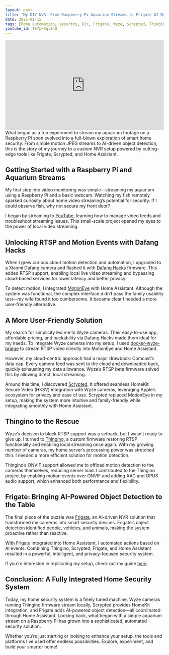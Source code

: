 ```yaml
---
layout: post
title: "My DIY NVR: From Raspberry Pi Aquarium Streams to Frigate AI Magic"
date: 2025-01-15
tags: [home automation, security, DIY, Frigate, Wyze, Scrypted, Thingino, Home Assistant]
youtube_id: TEYpFXql8hQ
---
```

<iframe style="height: auto; width: 100%; aspect-ratio: 16 / 9;" id="youtube_iframe" src="https://www.youtube.com/embed/{{ page.youtube_id }}?feature=oembed&amp;enablejsapi=1&amp;wmode=opaque" frameborder="0" allow="accelerometer; autoplay; encrypted-media; gyroscope; picture-in-picture" allowfullscreen></iframe><a href="https://www.youtube.com/watch?v={{ page.youtube_id }}&amp;vq=hd720"></a>
What began as a fun experiment to stream my aquarium footage on a Raspberry Pi soon evolved into a full-blown exploration of smart home security. From simple motion JPEG streams to AI-driven object detection, this is the story of my journey to a custom NVR setup powered by cutting-edge tools like Frigate, Scrypted, and Home Assistant.

## Getting Started with a Raspberry Pi and Aquarium Streams

My first step into video monitoring was simple—streaming my aquarium using a Raspberry Pi and a basic webcam. Watching my fish remotely sparked curiosity about home video streaming’s potential for security. If I could observe fish, why not secure my front door?

I began by streaming to [YouTube](https://www.youtube.com/@thatguppyaquarium1900), learning how to manage video feeds and troubleshoot streaming issues. This small-scale project opened my eyes to the power of local video streaming.

## Unlocking RTSP and Motion Events with Dafang Hacks

When I grew curious about motion detection and automation, I upgraded to a Xiaomi Dafang camera and flashed it with [Dafang Hacks](https://github.com/EliasKotlyar/Xiaomi-Dafang-Hacks) firmware. This added RTSP support, enabling local live video streaming and bypassing cloud-based services for lower latency and better privacy.

To detect motion, I integrated [MotionEye](https://github.com/motioneye-project/motioneye) with Home Assistant. Although the system was functional, the complex interface didn’t pass the family usability test—my wife found it too cumbersome. It became clear I needed a more user-friendly alternative.

## A More User-Friendly Solution

My search for simplicity led me to Wyze cameras. Their easy-to-use app, affordable pricing, and hackability via Dafang Hacks made them ideal for my needs. To integrate Wyze cameras into my setup, I used [docker-wyze-bridge](https://github.com/mrlt8/docker-wyze-bridge) to stream RTSP video directly into MotionEye and Home Assistant.

However, my cloud-centric approach had a major drawback: Comcast’s data cap. Every camera feed was sent to the cloud and downloaded back, quickly exhausting my data allowance. Wyze’s RTSP beta firmware solved this by allowing direct, local streaming.

Around this time, I discovered [Scrypted](https://www.scrypted.app). It offered seamless HomeKit Secure Video (HKSV) integration with Wyze cameras, leveraging Apple’s ecosystem for privacy and ease of use. Scrypted replaced MotionEye in my setup, making the system more intuitive and family-friendly while integrating smoothly with Home Assistant.

## Thingino to the Rescue

Wyze’s decision to block RTSP support was a setback, but I wasn’t ready to give up. I turned to [Thingino](https://www.thingino.com), a custom firmware restoring RTSP functionality and enabling local streaming once again. With my growing number of cameras, my home server’s processing power was stretched thin. I needed a more efficient solution for motion detection.

Thingino’s ONVIF support allowed me to offload motion detection to the cameras themselves, reducing server load. I contributed to the Thingino project by enabling motion events over ONVIF and adding AAC and OPUS audio support, which enhanced both performance and flexibility.

## Frigate: Bringing AI-Powered Object Detection to the Table

The final piece of the puzzle was [Frigate](https://frigate.video), an AI-driven NVR solution that transformed my cameras into smart security devices. Frigate’s object detection identified people, vehicles, and animals, making the system proactive rather than reactive.

With Frigate integrated into Home Assistant, I automated actions based on AI events. Combining Thingino, Scrypted, Frigate, and Home Assistant resulted in a powerful, intelligent, and privacy-focused security system.

If you're interested in replicating my setup, check out my guide [here](https://github.com/themactep/thingino-firmware/wiki/Integration:-Frigate).

## Conclusion: A Fully Integrated Home Security System

Today, my home security system is a finely tuned machine. Wyze cameras running Thingino firmware stream locally, Scrypted provides HomeKit integration, and Frigate adds AI-powered object detection—all coordinated through Home Assistant. Looking back, what began with a simple aquarium stream on a Raspberry Pi has grown into a sophisticated, automated security solution.

Whether you’re just starting or looking to enhance your setup, the tools and platforms I’ve used offer endless possibilities. Explore, experiment, and build your smarter home!